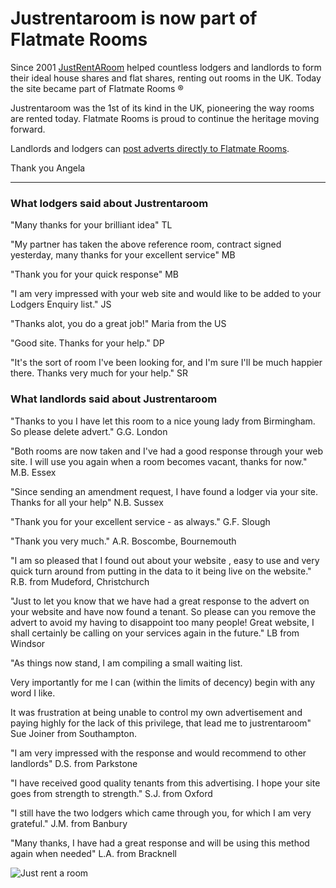 Justrentaroom is now part of Flatmate Rooms
===========================================
Since 2001 [JustRentARoom](http://www.justrentaroom.co.uk) helped countless
lodgers and landlords to form their ideal house shares and flat shares, renting
out rooms in the UK. Today the site became part of Flatmate Rooms ®


Justrentaroom was the 1st of its kind in the UK, pioneering the way rooms are
rented today.     Flatmate Rooms is proud to continue the heritage moving
forward.


Landlords and lodgers can [post adverts directly to Flatmate Rooms](/post).


Thank you Angela




---


### What lodgers said about Justrentaroom


"Many thanks for your brilliant idea" TL


"My partner has taken the above reference room, contract signed yesterday, many
thanks for your excellent service" MB


"Thank you for your quick response" MB


"I am very impressed with your web site and would like to be added to your
Lodgers Enquiry list." JS


"Thanks alot, you do a great job!" Maria from the US


"Good site. Thanks for your help." DP


"It's the sort of room I've been looking for, and I'm sure I'll be much happier
there. Thanks very much for your help." SR


### What landlords said about Justrentaroom


"Thanks to you I have let this room to a nice young lady from Birmingham. So
please delete advert." G.G. London


"Both rooms are now taken and I've had a good response through your web
site. I will use you again when a room becomes vacant, thanks for now." M.B.
Essex


"Since sending an amendment request, I have found a lodger via your site. Thanks
for all your help" N.B. Sussex


"Thank you for your excellent service - as always." G.F. Slough


"Thank you very much." A.R. Boscombe, Bournemouth


"I am so pleased that I found out about your website , easy to use and very
quick turn around from putting in the data to it being live on the website."
R.B. from Mudeford, Christchurch


"Just to let you know that we have had a great response to the advert on your
website and have now found a tenant. So please can you remove the advert to
avoid my having to disappoint too many people! Great website, I shall certainly
be calling on your services again in the future." LB from Windsor


"As things now stand, I am compiling a small waiting list.


Very importantly for me I can (within the limits of decency) begin with any word
I like.


It was frustration at being unable to control my own advertisement and paying
highly for the lack of this privilege, that lead me to justrentaroom" Sue Joiner
from Southampton.


"I am very impressed with the response and would recommend to other landlords"
D.S. from Parkstone


"I have received good quality tenants from this advertising. I hope your site
goes from strength to strength." S.J. from Oxford


"I still have the two lodgers which came through you, for which I am very
grateful." J.M. from Banbury


"Many thanks, I have had a great response and will be using this method again
when needed" L.A. from Bracknell


![Just rent a room](/media/images/justrentaroom-picturehouses.jpg)


